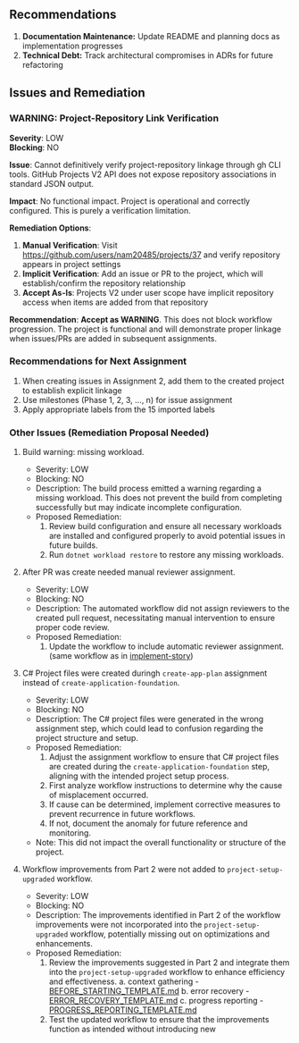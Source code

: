 ## Recommendations

1. **Documentation Maintenance:** Update README and planning docs as implementation progresses
2. **Technical Debt:** Track architectural compromises in ADRs for future refactoring



## Issues and Remediation

### WARNING: Project-Repository Link Verification
**Severity**: LOW  
**Blocking**: NO

**Issue**: 
Cannot definitively verify project-repository linkage through gh CLI tools. GitHub Projects V2 API does not expose repository associations in standard JSON output.

**Impact**: 
No functional impact. Project is operational and correctly configured. This is purely a verification limitation.

**Remediation Options**:
1. **Manual Verification**: Visit https://github.com/users/nam20485/projects/37 and verify repository appears in project settings
2. **Implicit Verification**: Add an issue or PR to the project, which will establish/confirm the repository relationship
3. **Accept As-Is**: Projects V2 under user scope have implicit repository access when items are added from that repository

**Recommendation**: 
**Accept as WARNING**. This does not block workflow progression. The project is functional and will demonstrate proper linkage when issues/PRs are added in subsequent assignments.


### Recommendations for Next Assignment
1. When creating issues in Assignment 2, add them to the created project to establish explicit linkage
2. Use milestones (Phase 1, 2, 3, ..., n) for issue assignment
3. Apply appropriate labels from the 15 imported labels


### Other Issues (Remediation Proposal Needed)

1. Build warning: missing workload.
    - Severity: LOW
    - Blocking: NO
    - Description: The build process emitted a warning regarding a missing workload. This does not prevent the build from completing successfully but may indicate incomplete configuration.
    - Proposed Remediation: 
       1. Review build configuration and ensure all necessary workloads are installed and configured properly to avoid potential issues in future builds.
       2. Run `dotnet workload restore` to restore any missing workloads.

2. After PR was create needed manual reviewer assignment.
    - Severity: LOW
    - Blocking: NO
    - Description: The automated workflow did not assign reviewers to the created pull request, necessitating manual intervention to ensure proper code review.
    - Proposed Remediation:
        1. Update the workflow to include automatic reviewer assignment. (same workflow as in [implement-story](ai_instruction_modules/ai-workflow-assignments/dynamic-workflows/implement-story.md))
       
3. C# Project files were created duringh `create-app-plan` assignment instead of `create-application-foundation`.
    - Severity: LOW
    - Blocking: NO
    - Description: The C# project files were generated in the wrong assignment step, which could lead to confusion regarding the project structure and setup.
    - Proposed Remediation:
        1. Adjust the assignment workflow to ensure that C# project files are created during the `create-application-foundation` step, aligning with the intended project setup process.
        2. First analyze workflow instructions to determine why the cause of misplacement occurred.
        3. If cause can be determined, implement corrective measures to prevent recurrence in future workflows.
        4. If not, document the anomaly for future reference and monitoring.
    - Note: This did not impact the overall functionality or structure of the project.

4. Workflow improvements from Part 2 were not added to `project-setup-upgraded` workflow.
    - Severity: LOW
    - Blocking: NO
    - Description: The improvements identified in Part 2 of the workflow improvements were not incorporated into the `project-setup-upgraded` workflow, potentially missing out on optimizations and enhancements.
    - Proposed Remediation:
        1. Review the improvements suggested in Part 2 and integrate them into the `project-setup-upgraded` workflow to enhance efficiency and effectiveness.
            a. context gathering - [BEFORE_STARTING_TEMPLATE.md](ai_instruction_modules/ai-workflow-assignments/templates/BEFORE_STARTING_TEMPLATE.md)
            b. error recovery - [ERROR_RECOVERY_TEMPLATE.md](ai_instruction_modules/ai-workflow-assignments/templates/ERROR_RECOVERY_TEMPLATE.md)
            c. progress reporting - [PROGRESS_REPORTING_TEMPLATE.md](ai_instruction_modules/ai-workflow-assignments/templates/PROGRESS_REPORTING_TEMPLATE.md)
        2. Test the updated workflow to ensure that the improvements function as intended without introducing new